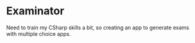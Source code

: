 # Examinator

Need to train my CSharp skills a bit, so creating an app to generate exams with multiple choice apps.
